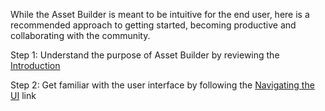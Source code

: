 While the Asset Builder is meant to be intuitive for the end user, here is a recommended approach to getting started, becoming productive and collaborating with the community.

Step 1: Understand the purpose of Asset Builder by reviewing the [Introduction](https://github.com/drangar/assetbuilder/blob/main/README.md)

Step 2: Get familiar with the user interface by following the [Navigating the UI](https://github.com/drangar/assetbuilder/blob/main/help-topics/0.%20Navigating%20the%20UI.md) link

